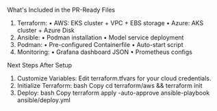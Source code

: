 What's Included in the PR-Ready Files
1. Terraform:
• AWS: EKS cluster + VPC + EBS storage
• Azure: AKS cluster + Azure Disk
2. Ansible:
• Podman installation
• Model service deployment
3. Podman:
• Pre-configured Containerfile
• Auto-start script
4. Monitoring:
• Grafana dashboard JSON
• Prometheus configs

Next Steps After Setup
1. Customize Variables:
Edit terraform.tfvars for your cloud credentials.
2. Initialize Terraform:
bash
Copy
cd terraform/aws && terraform init
3. Deploy:
bash
Copy
terraform apply -auto-approve
ansible-playbook ansible/deploy.yml
